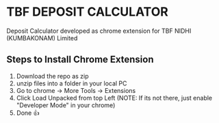 # TBF DEPOSIT CALCULATOR
Deposit Calculator developed as chrome extension for TBF NIDHI (KUMBAKONAM) Limited

## Steps to Install Chrome Extension
1. Download the repo as zip
2. unzip files into a folder in your local PC
3. Go to chrome -> More Tools -> Extensions
4. Click Load Unpacked from top Left (NOTE: If its not there, just enable "Developer Mode" in your chrome)
5. Done :+1:


